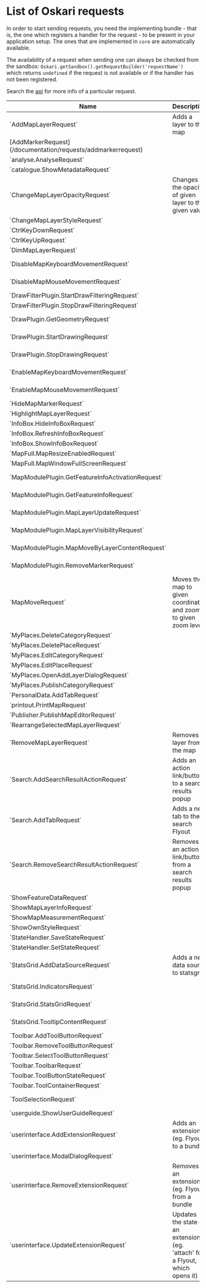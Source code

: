 # List of Oskari requests

In order to start sending requests, you need the implementing bundle - that is, the one which registers a handler for the request - to be present in your application setup. The ones that are implemented in `core` are automatically available.

The availability of a request when sending one can always be checked from the sandbox: `Oskari.getSandbox().getRequestBuilder('requestName')` which returns `undefined` if the request is not available or if the handler has not been registered.

Search the [api](/api/latest/) for more info of a particular request.

<table class="table table-hover oskari-sortable">
    <thead>
        <tr>
            <th class="oskari-sortable-th" data-sort="string-ins">Name</th>
            <th>Description</th>
            <th class="oskari-sortable-th" data-sort="string-ins">Implementing bundle</th>
        </tr>
    </thead>
    <tbody>
        <tr>
            <td>`AddMapLayerRequest`</td>
            <td>Adds a layer to the map</td>
            <td>`core`</td>
        </tr>
        <tr>
            <td>[AddMarkerRequest](/documentation/requests/addmarkerrequest)</td>
            <td></td>
            <td>`framework/mapmodule-plugin/markersplugin`</td>
        </tr>
        <tr>
            <td>`analyse.AnalyseRequest`</td>
            <td></td>
            <td>`analysis/analyse`</td>
        </tr>
        <tr>
            <td>`catalogue.ShowMetadataRequest`</td>
            <td></td>
            <td>`catalogue/metadataflyout`</td>
        </tr>
        <tr>
            <td>`ChangeMapLayerOpacityRequest`</td>
            <td>Changes the opacity of given layer to the given value</td>
            <td>`core`</td>
        </tr>
        <tr>
            <td>`ChangeMapLayerStyleRequest`</td>
            <td></td>
            <td>`core`</td>
        </tr>
        <tr>
            <td>`CtrlKeyDownRequest`</td>
            <td></td>
            <td>`core`</td>
        </tr>
        <tr>
            <td>`CtrlKeyUpRequest`</td>
            <td></td>
            <td>`core`</td>
        </tr>
        <tr>
            <td>`DimMapLayerRequest`</td>
            <td></td>
            <td>`core`</td>
        </tr>
        <tr>
            <td>`DisableMapKeyboardMovementRequest`</td>
            <td></td>
            <td>`framework/mapmodule-plugin`</td>
        </tr>
        <tr>
            <td>`DisableMapMouseMovementRequest`</td>
            <td></td>
            <td>`framework/mapmodule-plugin`</td>
        </tr>
        <tr>
            <td>`DrawFilterPlugin.StartDrawFilteringRequest`</td>
            <td></td>
            <td>`framework/geometryeditor`</td>
        </tr>
        <tr>
            <td>`DrawFilterPlugin.StopDrawFilteringRequest`</td>
            <td></td>
            <td>`framework/geometryeditor`</td>
        </tr>
        <tr>
            <td>`DrawPlugin.GetGeometryRequest`</td>
            <td></td>
            <td>`framework/mapmodule-plugin/drawplugin`</td>
        </tr>
        <tr>
            <td>`DrawPlugin.StartDrawingRequest`</td>
            <td></td>
            <td>`framework/mapmodule-plugin/drawplugin`</td>
        </tr>
        <tr>
            <td>`DrawPlugin.StopDrawingRequest`</td>
            <td></td>
            <td>`framework/mapmodule-plugin/drawplugin`</td>
        </tr>
        <tr>
            <td>`EnableMapKeyboardMovementRequest`</td>
            <td></td>
            <td>`framework/mapmodule-plugin`</td>
        </tr>
        <tr>
            <td>`EnableMapMouseMovementRequest`</td>
            <td></td>
            <td>`framework/mapmodule-plugin`</td>
        </tr>
        <tr>
            <td>`HideMapMarkerRequest`</td>
            <td></td>
            <td>`core`</td>
        </tr>
        <tr>
            <td>`HighlightMapLayerRequest`</td>
            <td></td>
            <td>`core`</td>
        </tr>
        <tr>
            <td>`InfoBox.HideInfoBoxRequest`</td>
            <td></td>
            <td>`framework/infobox`</td>
        </tr>
        <tr>
            <td>`InfoBox.RefreshInfoBoxRequest`</td>
            <td></td>
            <td>`framework/infobox`</td>
        </tr>
        <tr>
            <td>`InfoBox.ShowInfoBoxRequest`</td>
            <td></td>
            <td>`framework/infobox`</td>
        </tr>
        <tr>
            <td>`MapFull.MapResizeEnabledRequest`</td>
            <td></td>
            <td>`framework/mapfull`</td>
        </tr>
        <tr>
            <td>`MapFull.MapWindowFullScreenRequest`</td>
            <td></td>
            <td>`framework/mapfull`</td>
        </tr>
        <tr>
            <td>`MapModulePlugin.GetFeatureInfoActivationRequest`</td>
            <td></td>
            <td>`framework/mapmodule-plugin`</td>
        </tr>
        <tr>
            <td>`MapModulePlugin.GetFeatureInfoRequest`</td>
            <td></td>
            <td>`framework/mapmodule-plugin`</td>
        </tr>
        <tr>
            <td>`MapModulePlugin.MapLayerUpdateRequest`</td>
            <td></td>
            <td>`framework/mapmodule-plugin`</td>
        </tr>
        <tr>
            <td>`MapModulePlugin.MapLayerVisibilityRequest`</td>
            <td></td>
            <td>`framework/mapmodule-plugin`</td>
        </tr>
        <tr>
            <td>`MapModulePlugin.MapMoveByLayerContentRequest`</td>
            <td></td>
            <td>`framework/mapmodule-plugin`</td>
        </tr>
        <tr>
            <td>`MapModulePlugin.RemoveMarkerRequest`</td>
            <td></td>
            <td>`framework/mapmodule-plugin`</td>
        </tr>
        <tr>
            <td>`MapMoveRequest`</td>
            <td>Moves the map to given coordinates and zooms to given zoom level</td>
            <td>`framework/mapmodule-plugin`</td>
        </tr>
        <tr>
            <td>`MyPlaces.DeleteCategoryRequest`</td>
            <td></td>
            <td>`framework/myplaces2`</td>
        </tr>
        <tr>
            <td>`MyPlaces.DeletePlaceRequest`</td>
            <td></td>
            <td>`framework/myplaces2`</td>
        </tr>
        <tr>
            <td>`MyPlaces.EditCategoryRequest`</td>
            <td></td>
            <td>`framework/myplaces2`</td>
        </tr>
        <tr>
            <td>`MyPlaces.EditPlaceRequest`</td>
            <td></td>
            <td>`framework/myplaces2`</td>
        </tr>
        <tr>
            <td>`MyPlaces.OpenAddLayerDialogRequest`</td>
            <td></td>
            <td>`framework/myplaces2`</td>
        </tr>
        <tr>
            <td>`MyPlaces.PublishCategoryRequest`</td>
            <td></td>
            <td>`framework/myplaces2`</td>
        </tr>
        <tr>
            <td>`PersonalData.AddTabRequest`</td>
            <td></td>
            <td>`framework/personaldata`</td>
        </tr>
        <tr>
            <td>`printout.PrintMapRequest`</td>
            <td></td>
            <td>`framework/printout`</td>
        </tr>
        <tr>
            <td>`Publisher.PublishMapEditorRequest`</td>
            <td></td>
            <td>`framework/publisher`</td>
        </tr>
        <tr>
            <td>`RearrangeSelectedMapLayerRequest`</td>
            <td></td>
            <td>`core`</td>
        </tr>
        <tr>
            <td>`RemoveMapLayerRequest`</td>
            <td>Removes a layer from the map</td>
            <td>`core`</td>
        </tr>
        <tr>
            <td>`Search.AddSearchResultActionRequest`</td>
            <td>Adds an action link/button to a search results popup</td>
            <td>`framework/search`</td>
        </tr>
        <tr>
            <td>`Search.AddTabRequest`</td>
            <td>Adds a new tab to the search Flyout</td>
            <td>`framework/search`</td>
        </tr>
        <tr>
            <td>`Search.RemoveSearchResultActionRequest`</td>
            <td>Removes an action link/button from a search results popup</td>
            <td>`framework/search`</td>
        </tr>
        <tr>
            <td>`ShowFeatureDataRequest`</td>
            <td></td>
            <td>`framework/featuredata2`</td>
        </tr>
        <tr>
            <td>`ShowMapLayerInfoRequest`</td>
            <td></td>
            <td>`core`</td>
        </tr>
        <tr>
            <td>`ShowMapMeasurementRequest`</td>
            <td></td>
            <td>`core`</td>
        </tr>
        <tr>
            <td>`ShowOwnStyleRequest`</td>
            <td></td>
            <td>`framework/mapwfs2`</td>
        </tr>
        <tr>
            <td>`StateHandler.SaveStateRequest`</td>
            <td></td>
            <td>`framework/statehandler`</td>
        </tr>
        <tr>
            <td>`StateHandler.SetStateRequest`</td>
            <td></td>
            <td>`framework/statehandler`</td>
        </tr>
        <tr>
            <td>`StatsGrid.AddDataSourceRequest`</td>
            <td>Adds a new data source to statsgrid</td>
            <td>`statistics/statsgrid`, `statistics/publishedgrid`</td>
        </tr>
        <tr>
            <td>`StatsGrid.IndicatorsRequest`</td>
            <td></td>
            <td>`statistics/statsgrid`, `statistics/publishedgrid`</td>
        </tr>
        <tr>
            <td>`StatsGrid.StatsGridRequest`</td>
            <td></td>
            <td>`statistics/statsgrid`, `statistics/publishedgrid`</td>
        </tr>
        <tr>
            <td>`StatsGrid.TooltipContentRequest`</td>
            <td></td>
            <td>`statistics/statsgrid`, `statistics/publishedgrid`</td>
        </tr>
        <tr>
            <td>`Toolbar.AddToolButtonRequest`</td>
            <td></td>
            <td>`framework/toolbar`</td>
        </tr>
        <tr>
            <td>`Toolbar.RemoveToolButtonRequest`</td>
            <td></td>
            <td>`framework/toolbar`</td>
        </tr>
        <tr>
            <td>`Toolbar.SelectToolButtonRequest`</td>
            <td></td>
            <td>`framework/toolbar`</td>
        </tr>
        <tr>
            <td>`Toolbar.ToolbarRequest`</td>
            <td></td>
            <td>`framework/toolbar`</td>
        </tr>
        <tr>
            <td>`Toolbar.ToolButtonStateRequest`</td>
            <td></td>
            <td>`framework/toolbar`</td>
        </tr>
        <tr>
            <td>`Toolbar.ToolContainerRequest`</td>
            <td></td>
            <td>`framework/toolbar`</td>
        </tr>
        <tr>
            <td>`ToolSelectionRequest`</td>
            <td></td>
            <td>`framework/mapmodule-plugin`</td>
        </tr>
        <tr>
            <td>`userguide.ShowUserGuideRequest`</td>
            <td></td>
            <td>`framework/userguide`</td>
        </tr>
        <tr>
            <td>`userinterface.AddExtensionRequest`</td>
            <td>Adds an extension (eg. Flyout) to a bundle</td>
            <td>`framework/divmanazer`</td>
        </tr>
        <tr>
            <td>`userinterface.ModalDialogRequest`</td>
            <td></td>
            <td>`framework/divmanazer`</td>
        </tr>
        <tr>
            <td>`userinterface.RemoveExtensionRequest`</td>
            <td>Removes an extension (eg. Flyout) from a bundle</td>
            <td>`framework/divmanazer`</td>
        </tr>
        <tr>
            <td>`userinterface.UpdateExtensionRequest`</td>
            <td>Updates the state of an extension (eg. 'attach' for a Flyout, which opens it)</td>
            <td>`framework/divmanazer`</td>
        </tr>
    </tbody>
</table>
